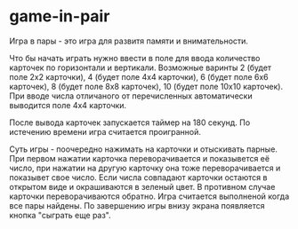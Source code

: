 # game-in-pair

Игра в пары - это игра для развитя памяти и внимательности.

Что бы начать играть нужно ввести в поле для ввода количество карточек по горизонтали и вертикали. Возможные варинты 2 (будет поле 2х2 карточки), 4 (будет поле 4х4 карточки), 6 (будет поле 6х6 карточек), 8 (будет поле 8х8 карточек), 10 (будет поле 10х10 карточек). При вводе числа отличаного от перечисленных автоматически выводится поле 4х4 карточки.

После вывода карточек запускается таймер на 180 секунд. По истечению времени игра считается проигранной.

Суть игры - поочередно нажимать на карточки и отыскивать парные. При первом нажатии карточка переворачивается и показывется её число, при нажатии на другую карточку она тоже переворачивается и показывет свое число. Если числа совпадают карточки остаются в открытом виде и окрашиваются в зеленый цвет. В противном случае карточки переворачиваются обратно. Игра считается выполненой когда все пары найдены. По завершению игры внизу экрана появляется кнопка "сыграть еще раз".
